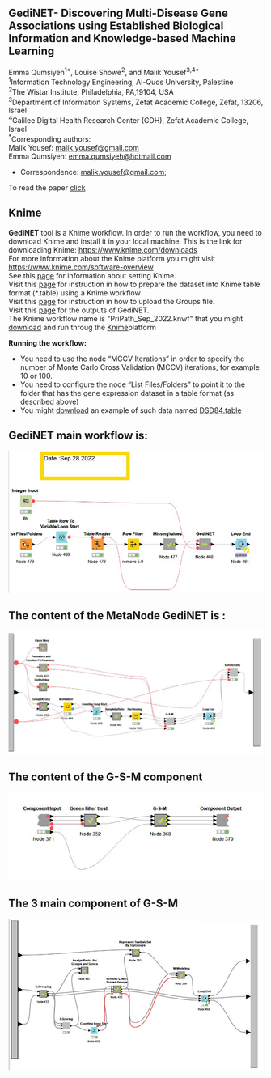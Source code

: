 ## **GediNET- Discovering Multi-Disease Gene Associations using Established Biological Information and Knowledge-based Machine Learning** <br>
Emma Qumsiyeh<sup>1*</sup>, Louise Showe<sup>2</sup>, and Malik Yousef<sup>3,4*</sup><br>
<sup>1</sup>Information Technology Engineering, Al-Quds University, Palestine<br>
<sup>2</sup>The Wistar Institute, Philadelphia, PA,19104, USA<br>
<sup>3</sup>Department of Information Systems, Zefat Academic College, Zefat, 13206, Israel<br>
<sup>4</sup>Galilee Digital Health Research Center (GDH), Zefat Academic College, Israel<br>
<sup>*</sup>Corresponding authors:<br>
Malik Yousef: malik.yousef@gmail.com<br>
Emma Qumsiyeh: emma.qumsiyeh@hotmail.com<br>


*	Correspondence: malik.yousef@gmail.com;

To read the paper [click](https://www.researchsquare.com/article/rs-1643219/v1.pdf)
<br>
## Knime ##
**GediNET** tool is a Knime workflow. In order to run the workflow, you need to download Knime and install it in your local machine.
This is the link for downloading Knime: https://www.knime.com/downloads<br>
For more information about the Knime platform you might visit https://www.knime.com/software-overview <br>
See this [page](pages/SettingsKnime.md) for information about setting Knime.
<br>
Visit this [page](https://github.com/malikyousef/GediNET/blob/main/pages/TableFormat.md) for instruction in how to prepare the dataset into Knime table format (*.table) using a Knime workflow
<br>
Visit this [page](https://github.com/malikyousef/GediNET/blob/main/pages/GroupingFile.md) for instruction in how to upload the Groups file.  
Visit this [page](https://github.com/malikyousef/GediNET/blob/main/pages/outputs.md) for the outputs of GediNET.
<br> 
The Knime workflow name is "PriPath_Sep_2022.knwf" that you might [download](PriPath_Sep_2022.knwf) and run throug the [Knime](https://www.knime.com/)platform


**Running the workflow:**

- You need to use the node “MCCV Iterations” in order to specify the number of Monte Carlo Cross Validation (MCCV) iterations, for example 10 or 100.
- You need to configure the node “List Files/Folders” to point it to the folder that has the gene expression dataset in a table format (as described above)
- You might [download](GDS4824.table) an example of such data named [DSD84.table](GDS4824.table)<br>
## GediNET main workflow is: ##

![alt text](https://github.com/malikyousef/GediNET/blob/main/images/GediNET_main.JPG?raw=true)


 
 ## The content of the MetaNode GediNET is : ##
 
![alt text](https://github.com/malikyousef/PriPath/blob/main/images/PripPath_MetaNode.JPG?raw=true)

 ## The content of the G-S-M component ##
 
 ![alt text](https://github.com/malikyousef/PriPath/blob/main/images/Ttest_and_GSM.JPG?raw=true)

## The 3 main component of G-S-M ##
 ![alt text](https://github.com/malikyousef/PriPath/blob/main/images/G-S-M_all_steps.JPG?raw=true)
